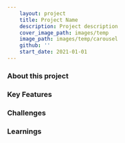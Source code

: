 ```yaml
---
    layout: project
    title: Project Name
    description: Project description
    cover_image_path: images/temp
    image_path: images/temp/carousel
    github: ''
    start_date: 2021-01-01
---
```


### About this project

### Key Features

### Challenges

### Learnings